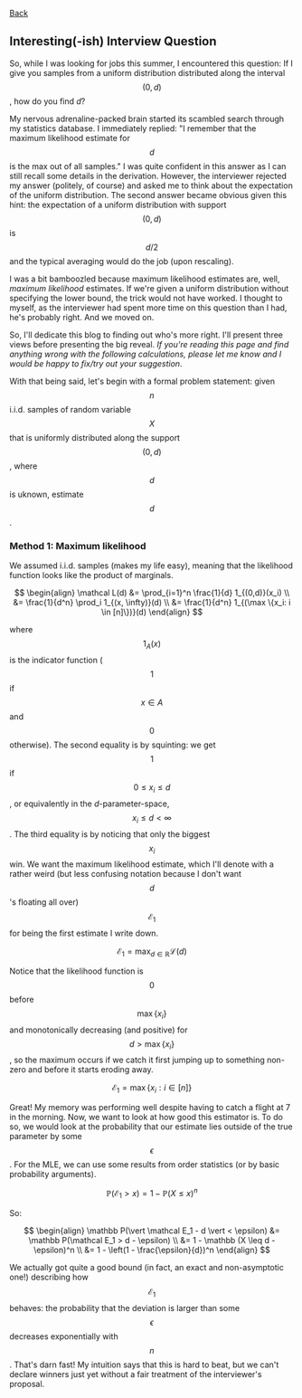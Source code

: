 <script
  src="https://cdn.mathjax.org/mathjax/latest/MathJax.js?config=TeX-AMS-MML_HTMLorMML"
  type="text/javascript">
</script>

[Back](./blog.md)

## Interesting(-ish) Interview Question

So, while I was looking for jobs this summer, I encountered this question: If I give you samples from a uniform distribution distributed along the interval $$(0, d)$$, how do you find $d$? 

My nervous adrenaline-packed brain started its scambled search through my statistics database. I immediately replied: "I remember that the maximum likelihood estimate for $$d$$ is the max out of all samples." I was quite confident in this answer as I can still recall some details in the derivation. However, the interviewer rejected my answer (politely, of course) and asked me to think about the expectation of the uniform distribution. The second answer became obvious given this hint: the expectation of a uniform distribution with support $$(0,d)$$ is $$d/2$$ and the typical averaging would do the job (upon rescaling). 

I was a bit bamboozled because maximum likelihood estimates are, well, _maximum likelihood_ estimates. If we're given a uniform distribution without specifying the lower bound, the trick would not have worked. I thought to myself, as the interviewer had spent more time on this question than I had, he's probably right. And we moved on. 

So, I'll dedicate this blog to finding out who's more right. I'll present three views before presenting the big reveal. _If you're reading this page and find anything wrong with the following calculations, please let me know and I would be happy to fix/try out your suggestion_. 

With that being said, let's begin with a formal problem statement: given $$n$$ i.i.d. samples of random variable $$X$$ that is uniformly distributed along the support $$(0,d)$$, where $$d$$ is uknown, estimate $$d$$. 

### Method 1: Maximum likelihood 

We assumed i.i.d. samples (makes my life easy), meaning that the likelihood function looks like the product of marginals. 

$$
\begin{align}
\mathcal L(d) &= \prod_{i=1}^n \frac{1}{d} 1_{(0,d)}(x_i) \\
&= \frac{1}{d^n} \prod_i 1_{(x, \infty)}(d) \\
&= \frac{1}{d^n} 1_{(\max \{x_i: i \in [n]\})}(d)
\end{align}
$$

where $$1_A(x)$$ is the indicator function ($$1$$ if $$x \in A$$ and $$0$$ otherwise). The second equality is by squinting: we get $$1$$ if $$0 \leq x_i \leq d$$, or equivalently in the $d$-parameter-space, $$x_i \leq d < \infty$$. The third equality is by noticing that only the biggest $$x_i$$ win. We want the maximum likelihood estimate, which I'll denote with a rather weird (but less confusing notation because I don't want $$d$$'s floating all over) $$\mathcal E_1$$ for being the first estimate I write down. 

$$ \mathcal E_1 = \max_{d \in \mathbb R} \mathcal L(d)$$

Notice that the likelihood function is $$0$$ before $$\max \{x_i\}$$ and monotonically decreasing (and positive) for $$d > \max \{x_i\}$$, so the maximum occurs if we catch it first jumping up to something non-zero and before it starts eroding away. 

$$ \mathcal E_1 = \max \{x_i: i \in [n]\}$$ 

Great! My memory was performing well despite having to catch a flight at 7 in the morning. Now, we want to look at how good this estimator is. To do so, we would look at the probability that our estimate lies outside of the true parameter by some $$\epsilon$$. For the MLE, we can use some results from order statistics (or by basic probability arguments).

$$\mathbb P (\mathcal E_1 > x) = 1 - \mathbb P (X \leq x)^n$$

So: 

$$
\begin{align}
\mathbb P(\vert \mathcal E_1 - d \vert < \epsilon) &= \mathbb P(\mathcal E_1 > d - \epsilon) \\
&= 1 - \mathbb (X \leq d - \epsilon)^n \\
&= 1 - \left(1 - \frac{\epsilon}{d})^n
\end{align}
$$

We actually got quite a good bound (in fact, an exact and non-asymptotic one!) describing how $$\mathcal E_1$$ behaves: the probability that the deviation is larger than some $$\epsilon$$ decreases exponentially with $$n$$. That's darn fast! My intuition says that this is hard to beat, but we can't declare winners just yet without a fair treatment of the interviewer's proposal. 
